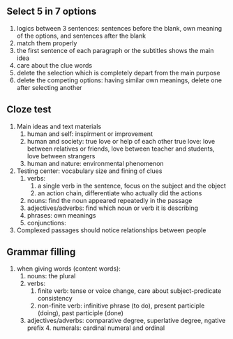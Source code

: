 ## Select 5 in 7 options
1. logics between 3 sentences: sentences before the blank, own meaning of the options, and sentences after the blank
2. match them properly
3. the first sentence of each paragraph or the subtitles shows the main idea
4. care about the clue words
5. delete the selection which is completely depart from the main purpose
6. delete the competing options: having similar own meanings, delete one after selecting another

## Cloze test
1. Main ideas and text materials
	1. human and self: inspirment or improvement
	 2. human and society: true love or help of each other
		  true love: love between relatives or friends, love between teacher and students, love between strangers
	3. human and nature: environmental phenomenon
 2. Testing center: vocabulary size and fining of clues
	 1. verbs: 
		  1. a single verb in the sentence, focus on the subject and the object
		2. an action chain, differentiate who actually did the actions
	2. nouns: find the noun appeared repeatedly in the passage
	 3. adjectives/adverbs: find which noun or verb it is describing
	  4. phrases: own meanings
	   5. conjunctions: 
3. Complexed passages should notice relationships between people

## Grammar filling
1. when giving words (content words):
	1. nouns: the plural
	 2. verbs: 
		  1. finite verb: tense or voice change, care about subject-predicate consistency
		2. non-finite verb: infinitive phrase (to do), present participle (doing), past participle (done)
	  3. adjectives/adverbs: comparative degree, superlative degree, ngative prefix
	   4. numerals: cardinal numeral and ordinal 